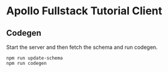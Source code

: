 # Apollo Fullstack Tutorial Client

## Codegen

Start the server and then fetch the schema and run codegen.

```
npm run update-schema
npm run codegen
```
